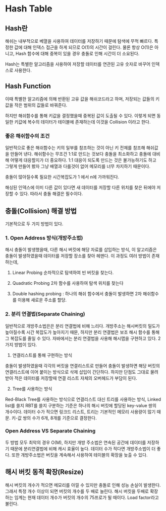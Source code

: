 # Hash Table

## Hash란

해쉬는 내부적으로 베열을 사용하여 데이터를 저장하기 때문에 탐색에 무척 빠르다. 특정한 값에 대해 인덱스 접근을 하게 되므로 O(1)의 시간이 걸린다. 물론 항상 O(1)은 아니고, Hash 함수에 대해 중복이 있을 경우 충돌로 인해 시간이 더 소요된다.

Hash는 특별한 알고리즘을 사용하여 저장할 데이터를 연관된 고유 숫자로 바꾸어 인덱스로 사용한다. 

## Hash Function

이때 특별한 알고리즘에 의해 반환된 고유 값을 해쉬코드라고 하며, 저장되는 값들의 키값을 작은 범위의 값들로 바꿔준다.

하지만 해쉬함수를 통해 키값을 결정했을때 중복된 값이 도출될 수 있다. 이렇게 되면 동일한 키값에 복수의 데이터가 테이블에 존재하는데 이것을 Collision 이라고 한다. 

### 좋은 해쉬함수의 조건

일반적으로 좋은 해쉬함수는 키의 일부를 참조하는 것이 아닌 키 전체를 참조해 해쉬값을 만들어 낸다. 해쉬함수는 무조건 1:1로 만드는 것보다 충돌을 최소화하고 충돌에 대비해 어떻게 대응할지가 더 중요하다. 1:1 대응이 되도록 만드는 것은 불가능하기도 하고 그렇게 만들어 봤자 그냥 배열과 다를것이 없어 메모리를 너무 차지하기 때문이다.

충돌이 많아질수록 필요한 시간복잡도가 1 에서 n에 가까워진다. 

해싱된 인덱스에 이미 다른 값이 있다면 새 데이터를 저장할 다른 위치를 찾은 뒤에야 저장할 수 있다. 따라서 충돌 해결은 필수이다.



## 충돌(Collision) 해결 방법

기본적으로 두 가지 방법이 있다.

### 1. Open Address 방식(개방주소법)

해시 충돌이 발생했을때, 다른 해시 버킷에 해당 자료를 삽입하는 방식, 이 알고리즘은 충돌이 발생하였을때 데이터를 저장할 장소를 찾아 헤맨다. 이 과정도 여러 방법이 존재하는데,

1) Linear Probing  순차적으로 탐색하여 빈 버킷을 찾는다.

2) Quadratic Probing 2차 함수를 사용하여 탐색 위치를 찾는다

3) Double hashing probing : 하나의 해쉬 함수에서 충돌이 발생하면 2차 해쉬함수를 이용해 새로운 주소를 할당.



### 2. 분리 연결법(Separate Chaining)

일반적으로 개방주소법은은 분리 연결법에 비해 느리다. 개방주소는 해시버킷의 밀도가 높아질수록 시간 복잡도가 높아지기 때문, 하지만 분리 연결법은 보조 해시 함수를 통해 그 복잡도를 줄일 수 있다. 자바에서는 분리 연결법을 사용해 해시맵을 구현하고 있다. 2가지 방법이 있다.

1) 연결리스트를 통해 구현하는 방식 

충돌이 발생하였을때 각각의 버킷을 연결리스트로 만들어 충돌이 발생하면 해당 버킷의 연결리스트에 이어 붙이는 방식으로 삭제 삽입이 간단하다. 하지만 단점도 그대로 물려받아 적은 데이터를 저장할때 연결 리스트 자체의 오버헤드가 부담이 된다. 

2) Tree를 사용하는 방식

Red-Black Tree를 사용하는 방식으로 연결리스트 대신 트리를 사용하는 방식, Linked list를 쓸지 RBT를 쓸지 구분하는 기준은 하나의 해시 버킷에 할당된 key-value 쌍의 개수이다. 데이터 수가 적으면 링크드 리스트, 트리는 기본적인 메모리 사용량이 많기 때문. 키-값 쌍의 수가 6개, 8개를 기준으로 결정한다.



### Open Address VS Separate Chaining

두 방법 모두 최악의 경우 O(M), 하지만 개방 주소법은 연속된 공간에 데이터를 저장하기 때문에 분리연결법에 비해 캐시 효율이 높다. 데이터 수가 적다면 개방주소법이 더 좋다. 또한 개방주소법은 버킷을 계속해서 사용하여  테이블의 확장을 늦출 수 있다.



## 해시 버킷 동적 확장(Resize)

해시 버킷의 개수가 적으면 메모리를 아낄 수 있지만 충돌로 인해 성능 손실이 발생한다. 그래서 특정 개수 이상이 되면 버킷의 개수를 두 배로 늘린다. 해시 버킷을 두배로 확장하는 임계는 현재 데이터 개수가 버킷의 개수의 75프로가 될 때이다. Load factor라고 불린다.